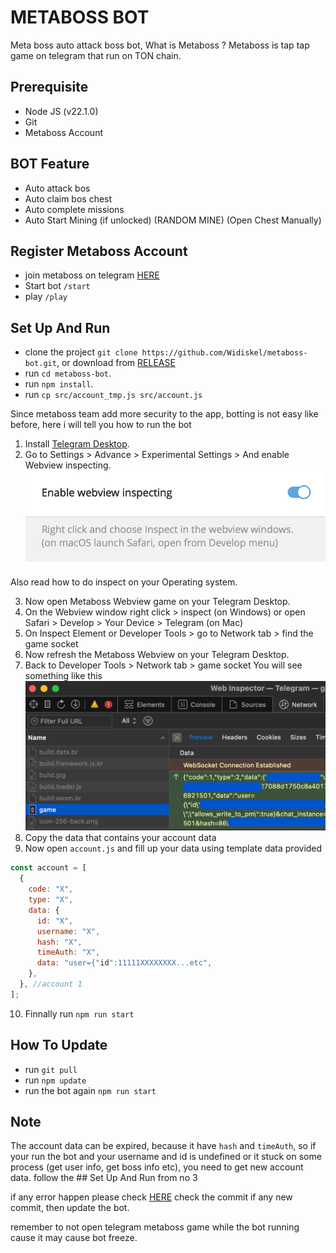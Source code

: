 # METABOSS BOT

Meta boss auto attack boss bot, What is Metaboss ? Metaboss is tap tap game on telegram that run on TON chain.

## Prerequisite

- Node JS (v22.1.0)
- Git
- Metaboss Account

## BOT Feature

- Auto attack bos
- Auto claim bos chest
- Auto complete missions
- Auto Start Mining (if unlocked) (RANDOM MINE) (Open Chest Manually)

## Register Metaboss Account

- join metaboss on telegram [HERE](https://t.me/metaboss_2024_bot?start=ref_5703822759)
- Start bot `/start`
- play `/play`

## Set Up And Run

- clone the project `git clone https://github.com/Widiskel/metaboss-bot.git`, or download from [RELEASE](https://github.com/Widiskel/metaboss-bot/releases)
- run `cd metaboss-bot`.
- run `npm install`.
- run `cp src/account_tmp.js src/account.js`

Since metaboss team add more security to the app, botting is not easy like before, here i will tell you how to run the bot

1. Install [Telegram Desktop](https://desktop.telegram.org/).
2. Go to Settings > Advance > Experimental Settings > And enable Webview inspecting.
   ![image](https://github.com/Widiskel/metaboss-bot/blob/master/assets/image2.png)

Also read how to do inspect on your Operating system.

3. Now open Metaboss Webview game on your Telegram Desktop.
4. On the Webview window right click > inspect (on Windows) or open Safari > Develop > Your Device > Telegram (on Mac)
5. On Inspect Element or Developer Tools > go to Network tab > find the game socket
6. Now refresh the Metaboss Webview on your Telegram Desktop.
7. Back to Developer Tools > Network tab > game socket You will see something like this
   ![image](https://github.com/Widiskel/metaboss-bot/blob/master/assets/gamesocket.png)
8. Copy the data that contains your account data
9. Now open `account.js` and fill up your data using template data provided

```js
const account = [
  {
    code: "X",
    type: "X",
    data: {
      id: "X",
      username: "X",
      hash: "X",
      timeAuth: "X",
      data: "user={"id":11111XXXXXXXX...etc",
    },
  }, //account 1
];
```

10. Finnally run `npm run start`

## How To Update

- run `git pull`
- run `npm update`
- run the bot again `npm run start`

## Note

The account data can be expired, because it have `hash` and `timeAuth`, so if your run the bot and your username and id is undefined or it stuck on some process (get user info, get boss info etc), you need to get new account data. follow the ## Set Up And Run from no 3

if any error happen please check [HERE](https://github.com/Widiskel/metaboss-bot)
check the commit if any new commit, then update the bot.

remember to not open telegram metaboss game while the bot running cause it may cause bot freeze.
